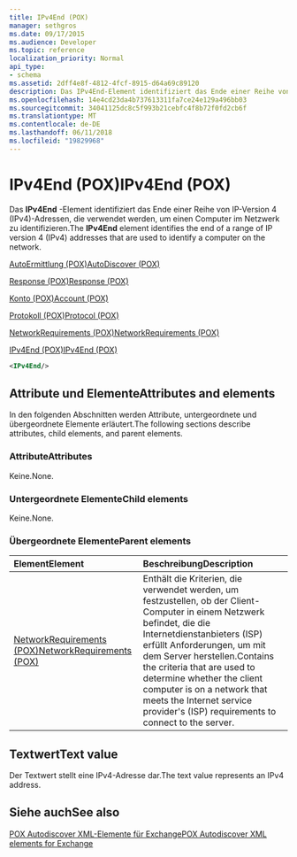 ```yaml
---
title: IPv4End (POX)
manager: sethgros
ms.date: 09/17/2015
ms.audience: Developer
ms.topic: reference
localization_priority: Normal
api_type:
- schema
ms.assetid: 2dff4e8f-4812-4fcf-8915-d64a69c89120
description: Das IPv4End-Element identifiziert das Ende einer Reihe von IP-Version 4 (IPv4)-Adressen, die verwendet werden, um einen Computer im Netzwerk zu identifizieren.
ms.openlocfilehash: 14e4cd23da4b737613311fa7ce24e129a496bb03
ms.sourcegitcommit: 34041125dc8c5f993b21cebfc4f8b72f0fd2cb6f
ms.translationtype: MT
ms.contentlocale: de-DE
ms.lasthandoff: 06/11/2018
ms.locfileid: "19829968"
---
```

# <a name="ipv4end-pox"></a><span data-ttu-id="84a31-103">IPv4End (POX)</span><span class="sxs-lookup"><span data-stu-id="84a31-103">IPv4End (POX)</span></span>

<span data-ttu-id="84a31-104">Das **IPv4End** -Element identifiziert das Ende einer Reihe von IP-Version 4 (IPv4)-Adressen, die verwendet werden, um einen Computer im Netzwerk zu identifizieren.</span><span class="sxs-lookup"><span data-stu-id="84a31-104">The **IPv4End** element identifies the end of a range of IP version 4 (IPv4) addresses that are used to identify a computer on the network.</span></span> 
  
[<span data-ttu-id="84a31-105">AutoErmittlung (POX)</span><span class="sxs-lookup"><span data-stu-id="84a31-105">AutoDiscover (POX)</span></span>](autodiscover-pox.md)
  
[<span data-ttu-id="84a31-106">Response (POX)</span><span class="sxs-lookup"><span data-stu-id="84a31-106">Response (POX)</span></span>](response-pox.md)
  
[<span data-ttu-id="84a31-107">Konto (POX)</span><span class="sxs-lookup"><span data-stu-id="84a31-107">Account (POX)</span></span>](account-pox.md)
  
[<span data-ttu-id="84a31-108">Protokoll (POX)</span><span class="sxs-lookup"><span data-stu-id="84a31-108">Protocol (POX)</span></span>](protocol-pox.md)
  
[<span data-ttu-id="84a31-109">NetworkRequirements (POX)</span><span class="sxs-lookup"><span data-stu-id="84a31-109">NetworkRequirements (POX)</span></span>](networkrequirements-pox.md)
  
[<span data-ttu-id="84a31-110">IPv4End (POX)</span><span class="sxs-lookup"><span data-stu-id="84a31-110">IPv4End (POX)</span></span>](ipv4end-pox.md)
  
```xml
<IPv4End/>
```

## <a name="attributes-and-elements"></a><span data-ttu-id="84a31-111">Attribute und Elemente</span><span class="sxs-lookup"><span data-stu-id="84a31-111">Attributes and elements</span></span>

<span data-ttu-id="84a31-112">In den folgenden Abschnitten werden Attribute, untergeordnete und übergeordnete Elemente erläutert.</span><span class="sxs-lookup"><span data-stu-id="84a31-112">The following sections describe attributes, child elements, and parent elements.</span></span>
  
### <a name="attributes"></a><span data-ttu-id="84a31-113">Attribute</span><span class="sxs-lookup"><span data-stu-id="84a31-113">Attributes</span></span>

<span data-ttu-id="84a31-114">Keine.</span><span class="sxs-lookup"><span data-stu-id="84a31-114">None.</span></span>
  
### <a name="child-elements"></a><span data-ttu-id="84a31-115">Untergeordnete Elemente</span><span class="sxs-lookup"><span data-stu-id="84a31-115">Child elements</span></span>

<span data-ttu-id="84a31-116">Keine.</span><span class="sxs-lookup"><span data-stu-id="84a31-116">None.</span></span>
  
### <a name="parent-elements"></a><span data-ttu-id="84a31-117">Übergeordnete Elemente</span><span class="sxs-lookup"><span data-stu-id="84a31-117">Parent elements</span></span>

|<span data-ttu-id="84a31-118">**Element**</span><span class="sxs-lookup"><span data-stu-id="84a31-118">**Element**</span></span>|<span data-ttu-id="84a31-119">**Beschreibung**</span><span class="sxs-lookup"><span data-stu-id="84a31-119">**Description**</span></span>|
|:-----|:-----|
|[<span data-ttu-id="84a31-120">NetworkRequirements (POX)</span><span class="sxs-lookup"><span data-stu-id="84a31-120">NetworkRequirements (POX)</span></span>](networkrequirements-pox.md) <br/> |<span data-ttu-id="84a31-121">Enthält die Kriterien, die verwendet werden, um festzustellen, ob der Client-Computer in einem Netzwerk befindet, die die Internetdienstanbieters (ISP) erfüllt Anforderungen, um mit dem Server herstellen.</span><span class="sxs-lookup"><span data-stu-id="84a31-121">Contains the criteria that are used to determine whether the client computer is on a network that meets the Internet service provider's (ISP) requirements to connect to the server.</span></span>  <br/> |
   
## <a name="text-value"></a><span data-ttu-id="84a31-122">Textwert</span><span class="sxs-lookup"><span data-stu-id="84a31-122">Text value</span></span>

<span data-ttu-id="84a31-123">Der Textwert stellt eine IPv4-Adresse dar.</span><span class="sxs-lookup"><span data-stu-id="84a31-123">The text value represents an IPv4 address.</span></span>
  
## <a name="see-also"></a><span data-ttu-id="84a31-124">Siehe auch</span><span class="sxs-lookup"><span data-stu-id="84a31-124">See also</span></span>



[<span data-ttu-id="84a31-125">POX Autodiscover XML-Elemente für Exchange</span><span class="sxs-lookup"><span data-stu-id="84a31-125">POX Autodiscover XML elements for Exchange</span></span>](pox-autodiscover-xml-elements-for-exchange.md)


